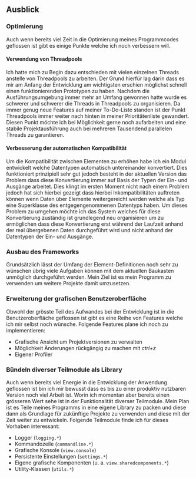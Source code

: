 ## Ausblick

### Optimierung

Auch wenn bereits viel Zeit in die Optimierung meines Programmcodes geflossen ist gibt es einige Punkte welche ich noch verbessern will.

#### Verwendung von Threadpools

Ich hatte mich zu Begin dazu entschieden mit vielen einzelnen Threads anstelle von Threadpools zu arbeiten.
Der Grund hierfür lag darin dass es mir am Anfang der Entwicklung am wichtigsten erschien möglichst schnell einen funktionierenden Prototypen zu haben. Nachdem die Ausführungsumgebung immer mehr an Umfang gewonnen hatte wurde es schwerer und schwerer die Threads in Threadpools zu organisieren. Da immer genug neue Features auf meiner To-Do-Liste standen ist der Punkt Threadpools immer weiter nach hinten in meiner Prioritätenliste gewandert. Diesen Punkt möchte ich bei Möglichkeit gerne noch aufarbeiten und eine stabile Projektausführung auch bei mehreren Tausendend parallelen Threads zu garantieren.

#### Verbesserung der automatischen Kompatibilität

Um die Kompatibilität zwischen Elementen zu erhöhen habe ich ein Modul entwickelt welche Datentypen automatisch untereinander konvertiert. Dies funktioniert prinzipiell sehr gut jedoch besteht in der aktuellen Version das Problem dass diese Konvertierung immer auf Basis der Typen der Ein- und Ausgänge arbeitet. Dies klingt im ersten Moment nicht nach einem Problem jedoch hat sich hierbei gezeigt dass hierbei Inkompatibilitäten auftreten können wenn Daten über Elemente weitergereicht werden welche als Typ eine Superklasse des entgegengenommenen Datentyps haben. Um dieses Problem zu umgehen möchte ich das System welches für diese Konvertierung zuständig ist grundlegend neu organisieren um zu ermöglichen dass diese Konvertierung erst während der Laufzeit anhand der real übergebenen Daten durchgeführt wird und nicht anhand der Datentypen der Ein- und Ausgänge.

### Ausbau des Frameworks

Grundsätzlich lässt der Umfang der Element-Definitionen noch sehr zu wünschen übrig viele Aufgaben können mit dem aktuellen Baukasten unmöglich durchgeführt werden. Mein Ziel ist es mein Programm zu verwenden um weitere Projekte damit umzusetzen.

### Erweiterung der grafischen Benutzeroberfläche

Obwohl der grösste Teil des Aufwandes bei der Entwicklung ist in die Benutzeroberfläche geflossen ist gibt es eine Reihe von Features welche ich mir selbst noch wünsche. Folgende Features plane ich noch zu implementieren:

- Grafische Ansicht um Projektversionen zu verwalten
- Möglichkeit Änderungen rückgängig zu machen mit *ctrl+z*
- Eigener Profiler

### Bündeln diverser Teilmodule als Library

Auch wenn bereits viel Energie in die Entwicklung der Anwendung geflossen ist bin ich mir bewusst dass es bis zu einer produktiv nutzbaren Version noch viel Arbeit ist.
Worin ich momentan aber bereits einen grösseren Wert sehe ist in der Funktionalität diverser Teilmodule. Mein Plan ist es Teile meines Programms in eine eigene Library zu packen und diese dann als Grundlage für zukünftige Projekte zu verwenden und diese mit der Zeit weiter zu entwickeln.
Folgende Teilmodule finde ich für dieses Vorhaben interessant:

-  Logger (`logging.*`)
-  Kommandozeile (`commandline.*`)
-  Grafische Konsole (`view.console`)
-  Persistente Einstellungen (`settings.*`)
-  Eigene grafische Komponenten (u. a. `view.sharedcomponents.*`)
-  Utility-Klassen (`utils.*`)